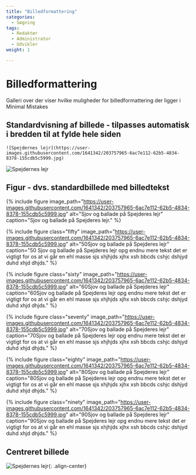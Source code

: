 ```yaml
---
title: "Billedformattering" 
categories:
  - Søgning
tags:
  - Redaktør
  - Administrator
  - Udvikler
weight: 1

---
```


# Billedformattering
Galleri over der viser hvilke muligheder for billedformattering der ligger i Minimal Mistakes

## Standardvisning af billede - tilpasses automatisk i bredden til at fylde hele siden
`![Spejdernes lejr](https://user-images.githubusercontent.com/1641342/203757965-6ac7e112-62b5-4834-8378-155cdb5c5999.jpg)`

![Spejdernes lejr](https://user-images.githubusercontent.com/1641342/203757965-6ac7e112-62b5-4834-8378-155cdb5c5999.jpg)

## Figur - dvs. standardbillede med billedtekst

{% include figure 
image_path="https://user-images.githubusercontent.com/1641342/203757965-6ac7e112-62b5-4834-8378-155cdb5c5999.jpg" 
alt="Sjov og ballade på Spejderes lejr" 
caption="Sjov og ballade på Spejderes lejr." %}

{% include figure 
class="fifty" 
image_path="https://user-images.githubusercontent.com/1641342/203757965-6ac7e112-62b5-4834-8378-155cdb5c5999.jpg" 
alt="50Sjov og ballade på Spejderes lejr" 
caption="50 Sjov og ballade på Spejderes lejr opg endnu mere tekst det er vigtigt for os at vi går en ehl masse sjs xhjhjds xjhx xsh
bbcds cshjc dshjyd duhd xhjd dhjds." %}

{% include figure 
class="sixty" 
image_path="https://user-images.githubusercontent.com/1641342/203757965-6ac7e112-62b5-4834-8378-155cdb5c5999.jpg" 
alt="60Sjov og ballade på Spejderes lejr" 
caption="60Sjov og ballade på Spejderes lejr opg endnu mere tekst det er vigtigt for os at vi går en ehl masse sjs xhjhjds xjhx xsh
bbcds cshjc dshjyd duhd xhjd dhjds." %}

{% include figure 
class="seventy" 
image_path="https://user-images.githubusercontent.com/1641342/203757965-6ac7e112-62b5-4834-8378-155cdb5c5999.jpg" 
alt="70Sjov og ballade på Spejderes lejr" 
caption="70Sjov og ballade på Spejderes lejr opg endnu mere tekst det er vigtigt for os at vi går en ehl masse sjs xhjhjds xjhx xsh
bbcds cshjc dshjyd duhd xhjd dhjds." %}

{% include figure 
class="eighty" 
image_path="https://user-images.githubusercontent.com/1641342/203757965-6ac7e112-62b5-4834-8378-155cdb5c5999.jpg" 
alt="80Sjov og ballade på Spejderes lejr" 
caption="80Sjov og ballade på Spejderes lejr opg endnu mere tekst det er vigtigt for os at vi går en ehl masse sjs xhjhjds xjhx xsh
bbcds cshjc dshjyd duhd xhjd dhjds." %}

{% include figure 
class="ninety" 
image_path="https://user-images.githubusercontent.com/1641342/203757965-6ac7e112-62b5-4834-8378-155cdb5c5999.jpg" 
alt="90Sjov og ballade på Spejderes lejr" 
caption="90Sjov og ballade på Spejderes lejr opg endnu mere tekst det er vigtigt for os at vi går en ehl masse sjs xhjhjds xjhx xsh
bbcds cshjc dshjyd duhd xhjd dhjds." %}

## Centreret billede
![Spejdernes lejr](https://user-images.githubusercontent.com/1641342/203757965-6ac7e112-62b5-4834-8378-155cdb5c5999.jpg){: .align-center}

